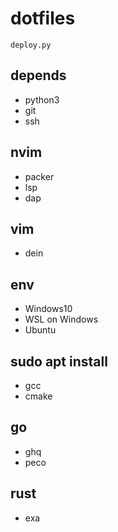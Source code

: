 # dotfiles

`deploy.py`

## depends

* python3
* git
* ssh

## nvim

* packer
* lsp
* dap

## vim

* dein

## env

* Windows10
* WSL on Windows
* Ubuntu

## sudo apt install

* gcc
* cmake

## go

* ghq
* peco

## rust

* exa

